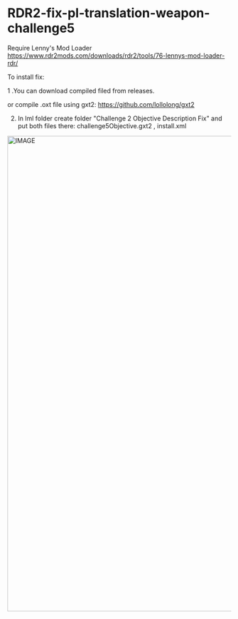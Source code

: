 # RDR2-fix-pl-translation-weapon-challenge5

Require Lenny's Mod Loader
https://www.rdr2mods.com/downloads/rdr2/tools/76-lennys-mod-loader-rdr/

To install fix:

1 .You can download compiled filed from releases.

or compile .oxt file using gxt2:
https://github.com/lollolong/gxt2

2. In lml folder create folder "Challenge 2 Objective Description Fix" and put both files there: challenge5Objective.gxt2 , install.xml

<img width="2404" height="1068" alt="IMAGE" src="https://github.com/user-attachments/assets/a3bae1bb-5acf-4132-8d36-46d791ac3d4b" />
